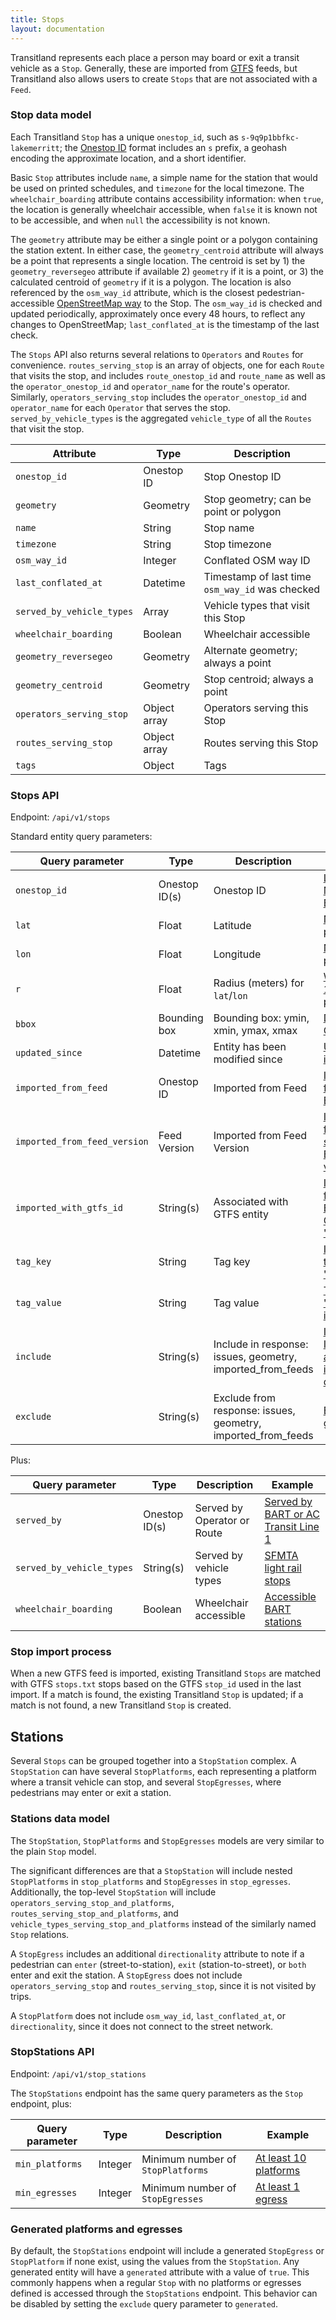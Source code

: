 ```yaml
---
title: Stops
layout: documentation
---
```


Transitland represents each place a person may board or exit a transit vehicle as a `Stop`. Generally, these are imported from [GTFS](https://en.wikipedia.org/wiki/General_Transit_Feed_Specification) feeds, but Transitland also allows users to create `Stops` that are not associated with a `Feed`.

### Stop data model

Each Transitland `Stop` has a unique `onestop_id`, such as `s-9q9p1bbfkc-lakemerritt`; the [Onestop ID](https://transit.land/documentation/onestop-id-scheme/) format includes an `s` prefix, a geohash encoding the approximate location, and a short identifier.

Basic `Stop` attributes include `name`, a simple name for the station that would be used on printed schedules, and `timezone` for the local timezone. The `wheelchair_boarding` attribute contains accessibility information: when `true`, the location is generally wheelchair accessible, when `false` it is known not to be accessible, and when `null` the accessibility is not known.

The `geometry` attribute may be either a single point or a polygon containing the station extent. In either case, the `geometry_centroid` attribute will always be a point that represents a single location. The centroid is set by 1) the `geometry_reversegeo` attribute if available 2) `geometry` if it is a point, or 3) the calculated centroid of `geometry` if it is a polygon. The location is also referenced by the `osm_way_id` attribute, which is the closest pedestrian-accessible [OpenStreetMap way](http://wiki.openstreetmap.org/wiki/Way) to the Stop. The `osm_way_id` is checked and updated periodically, approximately once every 48 hours, to reflect any changes to OpenStreetMap; `last_conflated_at` is the timestamp of the last check.

The `Stops` API also returns several relations to `Operators` and `Routes` for convenience. `routes_serving_stop` is an array of objects, one for each `Route` that visits the stop, and includes `route_onestop_id` and `route_name` as well as the `operator_onestop_id` and `operator_name` for the route's operator. Similarly, `operators_serving_stop` includes the `operator_onestop_id` and `operator_name` for each `Operator` that serves the stop. `served_by_vehicle_types` is the aggregated `vehicle_type` of all the `Routes` that visit the stop.


| Attribute                 | Type         | Description                      |
|---------------------------|--------------|----------------------------------|
| `onestop_id`              | Onestop ID   | Stop Onestop ID                  |
| `geometry`                | Geometry     | Stop geometry; can be point or polygon |
| `name`                    | String       | Stop name |
| `timezone`                | String       | Stop timezone |
| `osm_way_id`              | Integer      | Conflated OSM way ID |
| `last_conflated_at`       | Datetime     | Timestamp of last time `osm_way_id` was checked |
| `served_by_vehicle_types` | Array        | Vehicle types that visit this Stop |
| `wheelchair_boarding`     | Boolean      | Wheelchair accessible |
| `geometry_reversegeo`     | Geometry     | Alternate geometry; always a point |
| `geometry_centroid`       | Geometry     | Stop centroid; always a point |
| `operators_serving_stop`  | Object array | Operators serving this Stop |
| `routes_serving_stop`     | Object array | Routes serving this Stop |
| `tags`                    | Object       | Tags |

### Stops API

Endpoint: `/api/v1/stops`

Standard entity query parameters:

| Query parameter           | Type         | Description | Example |
|---------------------------|--------------|-------------|---------|
| `onestop_id`              | Onestop ID(s)   | Onestop ID | [Lake Merritt BART](http://transit.land/api/v1/stops/s-9q9p1bbfkc-lakemerritt) |
| `lat`                     | Float           | Latitude   | [Near a point](http://transit.land/api/v1/stops?lon=-122.26518&lat=37.797027) |
| `lon`                     | Float           | Longitude  | [Near a point](http://transit.land/api/v1/stops?lon=-122.26518&lat=37.797027) |
| `r`                       | Float           | Radius (meters) for `lat`/`lon` | [Within 1km of a point](http://transit.land/api/v1/stops?lon=-122.26518&lat=37.797027&r=1000) |
| `bbox`                    | Bounding box    | Bounding box: ymin, xmin, ymax, xmax | [Downtown Oakland](http://transit.land/api/v1/stops?bbox=-122.283282,37.791897,-122.256181,37.814666) |
| `updated_since`           | Datetime        | Entity has been modified since | [Updated in 2017](http://transit.land/api/v1/stops?updated_since=2017-01-01) |
| `imported_from_feed`      | Onestop ID      | Imported from Feed | [Imported from BART](http://transit.land/api/v1/stops?imported_from_feed=f-9q9-bart) |
| `imported_from_feed_version`        | Feed Version | Imported from Feed Version | [Imported from a specific BART version](http://transit.land/api/v1/stops?imported_from_feed_version=0846cbbd00c0c63bb95c621091c4beaae1f2b359) |
| `imported_with_gtfs_id`   | String(s)       | Associated with GTFS entity | [Imported from BART with GTFS ID "LAKE"](http://transit.land/api/v1/stops?imported_from_feed=f-9q9-bart&imported_with_gtfs_id=LAKE) |
| `tag_key`                 | String          | Tag key | [Includes tag "stop_url"](http://transit.land/api/v1/stops?tag_key=stop_url) |
| `tag_value`               | String          | Tag value | [Tag "zone_id" is "1"](http://transit.land/api/v1/stops?tag_key=zone_id&tag_value=1) |
| `include`                 | String(s)       | Include in response: issues, geometry, imported_from_feeds   | [Include Issues and import data](http://transit.land/api/v1/stops?include=issues,imported_from_feeds) |
| `exclude`                 | String(s)       | Exclude from response: issues, geometry, imported_from_feeds | [Exclude geometry](http://transit.land/api/v1/stops?exclude=geometry) |

Plus:

| Query parameter           | Type | Description | Example |
|---------------------------|------|-------------|---------|
| `served_by`               | Onestop ID(s) | Served by Operator or Route | [Served by BART or AC Transit Line 1](http://transit.land/api/v1/stops?served_by=o-9q9-bart,r-9q9n-1) |
| `served_by_vehicle_types` | String(s)     | Served by vehicle types     | [SFMTA light rail stops](http://transit.land/api/v1/stops?served_by_vehicle_types=tram&served_by=o-9q8y-sfmta) |
| `wheelchair_boarding`     | Boolean    | Wheelchair accessible       | [Accessible BART stations](http://transit.land/api/v1/stops?served_by=o-9q9-bart&wheelchair_boarding=true) |

### Stop import process

When a new GTFS feed is imported, existing Transitland `Stops` are matched with GTFS `stops.txt` stops based on the GTFS `stop_id` used in the last import. If a match is found, the existing Transitland `Stop` is updated; if a match is not found, a new Transitland `Stop` is created.

## Stations

Several `Stops` can be grouped together into a `StopStation` complex. A `StopStation` can have several `StopPlatforms`, each representing a platform where a transit vehicle can stop, and several `StopEgresses`, where pedestrians may enter or exit a station.

### Stations data model

The `StopStation`, `StopPlatforms` and `StopEgresses` models are very similar to the plain `Stop` model.

The significant differences are that a `StopStation` will include nested `StopPlatforms` in `stop_platforms` and `StopEgresses` in `stop_egresses`. Additionally, the top-level `StopStation` will include `operators_serving_stop_and_platforms`, `routes_serving_stop_and_platforms`, and `vehicle_types_serving_stop_and_platforms` instead of the similarly named `Stop` relations.

A `StopEgress` includes an additional `directionality` attribute to note if a pedestrian can `enter` (street-to-station), `exit` (station-to-street), or `both` enter and exit the station. A `StopEgress` does not include `operators_serving_stop` and `routes_serving_stop`, since it is not visited by trips.

A `StopPlatform` does not include `osm_way_id`, `last_conflated_at`, or `directionality`, since it does not connect to the street network.

### StopStations API

Endpoint: `/api/v1/stop_stations`

The `StopStations` endpoint has the same query parameters as the `Stop` endpoint, plus:

| Query parameter        | Type | Description | Example |
|------------------------|------|-------------|---------|
| `min_platforms`        | Integer | Minimum number of `StopPlatforms` | [At least 10 platforms](http://transit.land/api/v1/stop_stations/?min_platforms=10) |
| `min_egresses`         | Integer | Minimum number of `StopEgresses` | [At least 1 egress](http://transit.land/api/v1/stop_stations/?min_egresses=1) |

### Generated platforms and egresses

By default, the `StopStations` endpoint will include a generated `StopEgress` or `StopPlatform` if none exist, using the values from the `StopStation`. Any generated entity will have a `generated` attribute with a value of `true`. This commonly happens when a regular `Stop` with no platforms or egresses defined is accessed through the `StopStations` endpoint. This behavior can be disabled by setting the `exclude` query parameter to `generated`.
